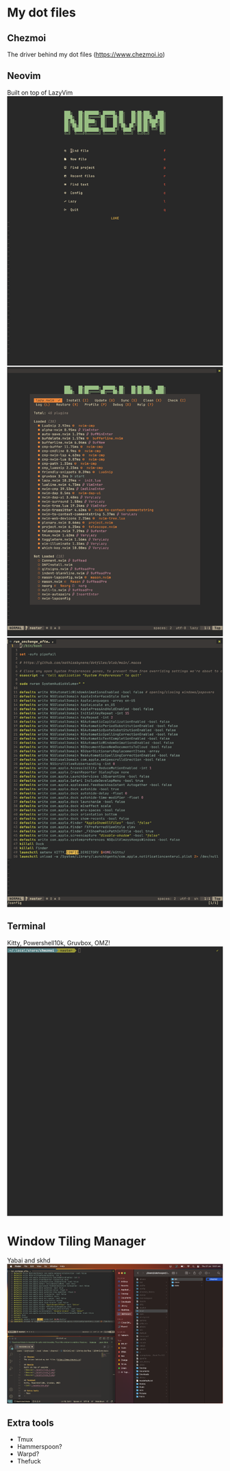 # My dot files

## Chezmoi
The driver behind my dot files (https://www.chezmoi.io)

## Neovim
Built on top of LazyVim
![Neovim](./assets/nvim_1.png)
![Neovim](./assets/nvim_2.png)
![Neovim](./assets/nvim_3.png)

## Terminal
Kitty, Powershell10k, Gruvbox, OMZ!
![Zsh](./assets/zsh.png)

# Window Tiling Manager
Yabai and skhd
![Yabai](./assets/yabai.png)

## Extra tools
- Tmux
- Hammerspoon?
- Warpd?
- Thefuck
